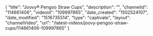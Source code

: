 {
    "title": "Joovy&reg; Pengoo Straw Cups",
    "description": "",
    "channelid": "114661406",
    "videoid": "109997865",
    "date_created": "1502524107",
    "date_modified": "1516735514",
    "type": "captivate",
    "layout": "channelVideo",
    "url": "\/latest-videos\/joovy-pengoo-straw-cups\/114661406-109997865"
}